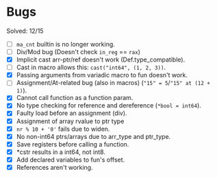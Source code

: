 # Bugs

Solved: 12/15

- [ ] `ma_cnt` builtin is no longer working.
- [ ] Div/Mod bug (Doesn't check `in_reg` == `rax`)
- [X] Implicit cast arr-ptr/ref doesn't work (Def.type_compatible).
- [ ] Cast in macro allows this: `cast("int64", (1, 2, 3))`.
- [X] Passing arguments from variadic macro to fun doesn't work.
- [ ] Assignment/At-related bug (also in macros) (`"15" = 5`/`"15" at (12 + 1)`).
- [X] Cannot call function as a function param.
- [X] No type checking for reference and dereference (`*bool = int64`).
- [X] Faulty load before an assignment (div).
- [X] Assignment of array rvalue to ptr type
- [X] `nr % 10 + '0'` fails due to widen.
- [X] No non-int64 ptrs/arrays due to arr_type and ptr_type.
- [X] Save registers before calling a function.
- [X] *cstr results in a int64, not int8.
- [X] Add declared variables to fun's offset.
- [X] References aren't working.

